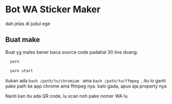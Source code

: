 
# Bot WA Sticker Maker

dah jelas di judul ege


## Buat make

Buat yg males bener baca source code padahal 30 line doang:

```bash
  yarn

  yarn start
```

itukan ada ```bash /path/to/chromium ``` ama ```bash /path/to/ffmpeg ```, itu lo ganti pake path ke app chrome ama ffmpeg nya. kalo gada, apus aja property nya

Nanti kan itu ada QR code, lu scan noh pake nomer WA lu.

